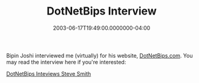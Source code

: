 ﻿---
title: DotNetBips Interview
date: "2003-06-17T19:49:00.0000000-04:00"
description: "Bipin Joshi interviewed me (virtually) for his website, DotNetBips.com. You may read the interview here if you're interested:"
featuredImage: img/8859-featured.png
---

Bipin Joshi interviewed me (virtually) for his website, [DotNetBips.com](http://dotnetbips.com/). You may read the interview here if you're interested:

[DotNetBips Inteviews Steve Smith](http://www.dotnetbips.com/displayarticle.aspx?id=199)


